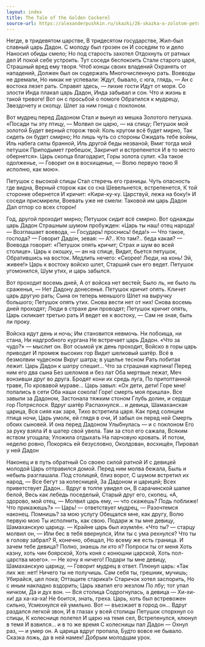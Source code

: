 ```yaml
---
layout: index
title: The Tale of the Golden Cockerel
source-url: https://alexanderpushkin.ru/skazki/26-skazka-o-zolotom-petushke-1834.html
---
```


Негде, в тридевятом царстве,
В тридесятом государстве,
Жил-был славный царь Дадон.
С молоду был грозен он
И соседям то и дело
Наносил обиды смело;
Но под старость захотел
Отдохнуть от ратных дел
И покой себе устроить.
Тут соседи беспокоить
Стали старого царя,
Страшный вред ему творя.
Чтоб концы своих владений
Охранять от нападений,
Должен был он содержать
Многочисленную рать.
Воеводы не дремали,
Но никак не успевали:
Ждут, бывало, с юга, глядь, —
Ан с востока лезет рать.
Справят здесь, — лихие гости
Идут от моря. Со злости
Инда плакал царь Дадон,
Инда забывал и сон.
Что и жизнь в такой тревоге!
Вот он с просьбой о помоге
Обратился к мудрецу,
Звездочету и скопцу.
Шлет за ним гонца с поклоном.

Вот мудрец перед Дадоном
Стал и вынул из мешка
Золотого петушка.
«Посади ты эту птицу, —
Молвил он царю, — на спицу;
Петушок мой золотой
Будет верный сторож твой:
Коль кругом всё будет мирно,
Так сидеть он будет смирно;
Но лишь чуть со стороны
Ожидать тебе войны,
Иль набега силы бранной,
Иль другой беды незваной,
Вмиг тогда мой петушок
Приподымет гребешок,
Закричит и встрепенется
И в то место обернется».
Царь скопца благодарит,
Горы золота сулит.
«За такое одолженье, —
Говорит он в восхищенье, —
Волю первую твою
Я исполню, как мою».

Петушок с высокой спицы
Стал стеречь его границы.
Чуть опасность где видна,
Верный сторож как со сна
Шевельнется, встрепенется,
К той сторонке обернется
И кричит: «Кири-ку-ку.
Царствуй, лежа на боку!»
И соседи присмирели,
Воевать уже не смели:
Таковой им царь Дадон
Дал отпор со всех сторон!

Год, другой проходит мирно;
Петушок сидит всё смирно.
Вот однажды царь Дадон
Страшным шумом пробужден:
«Царь ты наш! отец народа! —
Возглашает воевода, — 
Государь! проснись! беда!»
— Что такое, господа? — 
Говорит Дадон, зевая: —
А?.. Кто там?.. беда какая? — 
Воевода говорит:
«Петушок опять кричит;
Страх и шум во всей столице».
Царь к окошку, — ан на спице,
Видит, бьется петушок,
Обратившись на восток.
Медлить нечего: «Скорее!
Люди, на конь! Эй, живее!»
Царь к востоку войско шлет,
Старший сын его ведет.
Петушок угомонился,
Шум утих, и царь забылся.

Вот проходит восемь дней,
А от войска нет вестей;
Было ль, не было ль сраженья, —
Нет Дадону донесенья.
Петушок кричит опять.
Кличет царь другую рать;
Сына он теперь меньшого
Шлет на выручку большого;
Петушок опять утих.
Снова вести нет от них!
Снова восемь дней проходят;
Люди в страхе дни проводят;
Петушок кричит опять,
Царь скликает третью рать
И ведет ее к востоку, —
Сам не зная, быть ли проку.

Войска идут день и ночь;
Им становится невмочь.
Ни побоища, ни стана,
Ни надгробного кургана
Не встречает царь Дадон.
«Что за чудо?» — мыслит он.
Вот осьмой уж день проходит,
Войско в горы царь приводит
И промеж высоких гор
Видит шелковый шатёр.
Всё в безмолвии чудесном
Вкруг шатра; в ущелье тесном
Рать побитая лежит.
Царь Дадон к шатру спешит...
Что за страшная картина!
Перед ним его два сына
Без шеломов и без лат
Оба мертвые лежат,
Меч вонзивши друг во друга.
Бродят кони их средь луга,
По притоптанной траве,
По кровавой мураве...
Царь завыл: «Ох дети, дети!
Горе мне! попались в сети
Оба наши сокола!
Горе! смерть моя пришла».
Все завыли за Дадоном,
Застонала тяжким стоном
Глубь долин, и сердце гор
Потряслося. Вдруг шатёр
Распахнулся... и девица,
Шамаханская царица,
Вся сияя как заря,
Тихо встретила царя.
Как пред солнцем птица ночи,
Царь умолк, ей глядя в очи,
И забыл он перед ней
Смерть обоих сыновей.
И она перед Дадоном
Улыбнулась — и с поклоном
Его за руку взяла
И в шатер свой увела.
Там за стол его сажала,
Всяким яством угощала;
Уложила отдыхать
На парчовую кровать.
И потом, неделю ровно,
Покорясь ей безусловно,
Околдован, восхищён,
Пировал у ней Дадон

Наконец и в путь обратный
Со своею силой ратной
И с девицей молодой
Царь отправился домой.
Перед ним молва бежала,
Быль и небыль разглашала.
Под столицей, близ ворот,
С шумом встретил их народ, —
Все бегут за колесницей,
За Дадоном и царицей;
Всех приветствует Дадон...
Вдруг в толпе увидел он,
В сарачинской шапке белой,
Весь как лебедь поседелый,
Старый друг его, скопец.
«А, здорово, мой отец, —
Молвил царь ему, — что скажешь?
Подь поближе! Что прикажешь?»
— Царь! — ответствует мудрец, —
Разочтемся наконец.
Помнишь? за мою услугу
Обещался мне, как другу,
Волю первую мою
Ты исполнить, как свою.
Подари ж ты мне девицу,
Шамаханскую царицу. —
Крайне царь был изумлён.
«Что ты? — старцу молвил он, — 
Или бес в тебя ввернулся,
Или ты с ума рехнулся?
Что ты в голову забрал?
Я, конечно, обещал,
Но всему же есть граница.
И зачем тебе девица?
Полно, знаешь ли кто я?
Попроси ты от меня
Хоть казну, хоть чин боярской,
Хоть коня с конюшни царской,
Хоть пол-царства моего».
— Не хочу я ничего!
Подари ты мне девицу,
Шамаханскую царицу, —
Говорит мудрец в ответ.
Плюнул царь: «Так лих же: нет!
Ничего ты не получишь.
Сам себя ты, грешник, мучишь;
Убирайся, цел пока;
Оттащите старика!»
Старичок хотел заспорить,
Но с иным накладно вздорить;
Царь хватил его жезлом
По лбу; тот упал ничком,
Да и дух вон. — Вся столица
Содрогнулась, а девица —
Хи-хи-хи! да ха-ха-ха!
Не боится, знать, греха.
Царь, хоть был встревожен сильно,
Усмехнулся ей умильно.
Вот — въезжает в город он...
Вдруг раздался легкой звон,
И в глазах у всей столицы
Петушок спорхнул со спицы,
К колеснице полетел
И царю на темя сел,
Встрепенулся, клюнул в темя
И взвился... и в то же время
С колесницы пал Дадон — 
Охнул раз, — и умер он.
А царица вдруг пропала,
Будто вовсе не бывало.
Сказка ложь, да в ней намек!
Добрым молодцам урок.
